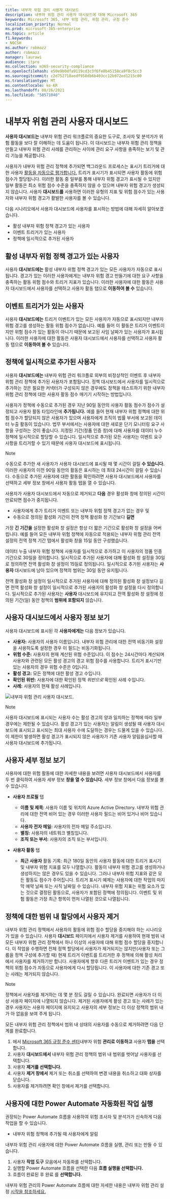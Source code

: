 ```yaml
---
title: 내부자 위험 관리 사용자 대시보드
description: 내부자 위험 관리 사용자 대시보드에 대해 Microsoft 365
keywords: Microsoft 365, 내부 위험 관리, 위험 관리, 규정 준수
localization_priority: Normal
ms.prod: microsoft-365-enterprise
ms.topic: article
f1.keywords:
- NOCSH
ms.author: robmazz
author: robmazz
manager: laurawi
audience: itpro
ms.collection: m365-security-compliance
ms.openlocfilehash: e50e9b0dfa9119cd3c3f6fe8b45158ca9f8c5cc3
ms.sourcegitcommit: c2d752718aedf958db6b403cc12b972ed1215c00
ms.translationtype: MT
ms.contentlocale: ko-KR
ms.lasthandoff: 08/26/2021
ms.locfileid: "58571040"
---
```

# <a name="insider-risk-management-users-dashboard"></a>내부자 위험 관리 사용자 대시보드

**사용자 대시보드는** 내부자 위험 관리 워크플로의 중요한 도구로, 조사자 및 분석가가 위험 활동을 보다 잘 이해하는 데 도움이 됩니다. 이 대시보드는 내부자 위험 관리 정책을 만들고 내부자 위험 관리 사례를 관리하는 사이에 관리 요구 사항을 충족하는 보기 및 관리 기능을 제공합니다.

사용자가 내부자 위험 관리 정책에 추가되면 백그라운드 프로세스는 표시기 트리거에 대한 사용자 [활동을 자동으로 평가합니다.](insider-risk-management-settings.md#indicators) 트리거 표시기가 표시되면 사용자 활동에 위험 점수가 할당됩니다. 이러한 활동 중 일부를 통해 내부자 위험 경고가 표시될 수 있지만 일부 활동은 최소 위험 점수 수준을 충족하지 않을 수 있으며 내부자 위험 경고가 생성되지 않습니다. 사용자 **대시보드를** 사용하면 이러한 유형의 지표 및 위험 점수가 있는 사용자와 내부자 위험 경고가 활발한 사용자를 볼 수 있습니다.

다음 시나리오에서 사용자 대시보드에 사용자를 표시하는 방법에 대해 자세히 알아보겠습니다.

- 활성 내부자 위험 정책 경고가 있는 사용자
- 이벤트 트리거가 있는 사용자
- 정책에 일시적으로 추가된 사용자

## <a name="users-with-active-insider-risk-policy-alerts"></a>활성 내부자 위험 정책 경고가 있는 사용자

사용자 **대시보드에는** 활성 내부자 위험 정책 경고가 있는 모든 사용자가 자동으로 표시됩니다. 경고가 있는 이러한 사용자에게는 내부자 위험 경고 만들기에 대한 요구 사항을 충족하는 활동 위험 점수와 트리거 지표가 있습니다. 이러한 사용자에 대한 활동은 사용자 대시보드에서  사용자를 선택하고 사용자 활동 탭으로 **이동하여 볼 수** 있습니다.

## <a name="users-with-triggering-events"></a>이벤트 트리거가 있는 사용자

사용자 **대시보드에는** 트리거 이벤트가 있는 모든 사용자가 자동으로 표시되지만 내부자 위험 경고를 생성하는 활동 위험 점수가 없습니다. 예를 들어 이 활동은 트리거 이벤트이지만 위험 점수가 있는 활동이 아니기 때문에 보고된 사임 날짜가 있는 사용자가 표시됩니다. 이러한 사용자에 대한 활동은 사용자 대시보드에서  사용자를 선택하고 사용자 활동 탭으로 **이동하여 볼 수** 있습니다.

## <a name="users-added-temporarily-to-policies"></a>정책에 일시적으로 추가된 사용자

사용자 **대시보드에는** 내부자 위험 관리 워크플로 외부의 비정상적인 이벤트 후 내부자 위험 관리 정책에 추가된 사용자가 포함됩니다. 정책 대시보드에서 사용자를 일시적으로 추가하는 것은 필요한 커넥터가 구성되지 않은 경우에도 정책을 테스트하기 위한 내부자 위험 관리 정책에 대한 사용자 활동 점수 매기기 시작하는 방법입니다.

사용자가 정책에 수동으로 추가된 경우 지난 90일 동안의 사용자 활동 점수가 점수가 설정되고 사용자 활동 타임라인에 **추가됩니다.** 예를 들어 현재 내부자 위험 정책에 대한 위험 점수가 할당되지 않은 사용자가 있으며 사용자에게 조직의 법률 부서에 보고된 데이터 누출 활동이 있습니다. 법무 부서에서는 사용자에 대한 새로운 단기 모니터링 요구 사항을 구성하는 것이 좋습니다. 지정된 기간(정품 인증  창)에 대해 사용자를 데이터 누수 정책에 일시적으로 할당할 수 있습니다. 일시적으로 추가된 모든 사용자는  이벤트 요구 사항을 트리거할 수 있기 때문에 사용자 대시보드에 표시됩니다.

> [!NOTE]
> 수동으로 추가한 새 사용자가 사용자 대시보드에 표시될 때 몇 시간이 걸릴 **수 있습니다.** 이러한 사용자의 이전 90일 동안의 활동은 표시하는 데 최대 24시간이 걸릴 수 있습니다. 수동으로 추가된 사용자에 대한 활동을 확인하려면 사용자 대시보드에서 사용자를 선택하고 세부 정보 창에서 사용자 활동 탭을 열 수 있습니다.  

사용자가 사용자 대시보드에서 자동으로 제거되고 **다음** 경우 활성화 창에  정의된 시간이 만료되면 점수가 중지됩니다.

- 사용자에게 추가 트리거 이벤트 또는 내부자 위험 정책 경고가 없는 경우 및
- 수동으로 정의된  활성화 기간이 전역 정책 활성화 창 기간보다 **길면**

가장 **긴 기간을** 설정한 활성화 창 설정은 항상 더 짧은 기간으로 활성화 창 설정을 어버립니다.  예를 들어 모든 내부자  위험 정책에  자동으로 적용되는 내부자 위험 관리 전역 설정의 전역 정책 기간 탭에서 활성화 창을 15일 동안 구성했습니다.

데이터 누출 내부자  위험 정책에 사용자를 일시적으로 추가하고 이 사용자의 정품 인증 기간으로 30일을  정의합니다. 일시적으로  추가된 사용자에 대해 활성화 창 설정을 30일로 정의하면 전역 활성화 창 설정이 15일로 정의됩니다.  일시적으로 추가된 사용자는 **사용자** 대시보드에 남아 있으며 정책의 범위는 30일 동안 유지됩니다.

전역 활성화 창 설정이 일시적으로 추가된  사용자에 대해 정의된 활성화 창 설정보다 길면 전역 활성화  창 설정이 일시적으로 추가된 사용자의 활성화 창 설정을 다시 정의합니다.   일시적으로 추가된 사용자는 **사용자** 대시보드에 유지되고 전역 활성화 창 설정에 정의된 기간(일) 동안 정책의 **범위에 포함되지** 않습니다.

## <a name="view-user-information-on-the-users-dashboard"></a>사용자 대시보드에서 사용자 정보 보기

사용자 대시보드에 표시된 각 **사용자에게는** 다음 정보가 있습니다.

- **사용자:** 사용자의 사용자 이름입니다. 내부자 위험 관리에 대한 전역 비동기화 설정을 사용하도록 설정한 경우 이 필드는 비동기화됩니다.
- **위험 수준:** 사용자의 현재 계산된 위험 수준입니다. 이 점수는 24시간마다 계산되며 사용자와 관련된 모든 활성 경고의 경고 위험 점수를 사용합니다. 트리거 표시기만 있는 사용자의 경우 위험 수준은 0입니다.
- **활성 경고:** 모든 정책에 대한 활성 경고 수입니다.
- **확인된 위반:** 사용자에 대한 확인된 정책 *위반으로* 확인된 사례 수입니다.
- **사례:** 사용자의 현재 활성 사례입니다.

![내부자 위험 관리 사용자 대시보드.](../media/insider-risk-users-dashboard.png)

> [!NOTE]
> 사용자 대시보드에 표시되는  사용자 수는 활성 경고의 양과 일치하는 정책에 따라 일부 경우에는 제한될 수 있습니다. 활성 경고가 있는 사용자는  알림이 생성될 때 사용자 대시보드에 표시되고 표시되는 최대 사용자 수에 도달하는 경우는 드물게 있을 수 있습니다. 이 제한이 발생하면 활성 경고가 표시되지 않은 사용자가 기존  사용자 알림을심사할 때 사용자 대시보드에 추가됩니다.

## <a name="view-user-details"></a>사용자 세부 정보 보기

사용자에 대한 위험 활동에 대한 자세한 내용을 보려면 사용자 대시보드에서 사용자를 두 번 클릭하여 사용자 세부 정보 **창을 열 수 있습니다.** 세부 정보 창에서 다음 정보를 볼 수 있습니다.

- **사용자 프로필** 탭
  - **이름 및 제목**: 사용자 이름 및 위치의 Azure Active Directory. 내부자 위험 관리에 대한 전역 비어 있는 경우 이러한 사용자 필드는 비어 있거나 비어 있습니다.
  - **사용자 전자 메일:** 사용자의 전자 메일 주소입니다.
  - **별칭:** 사용자의 네트워크 별칭입니다.
  - **조직 또는 부서:** 사용자의 조직 또는 부서입니다.

- **사용자 활동** 탭
  - **최근 사용자** 활동 기록: 최근 180일 동안의 사용자 활동에 대한 트리거 표시기 및 내부자 위험 지표를 모두 나열합니다. 활동이 내부자 위험 경고를 생성하거나 생성하지는 않은 경우도 있을 수 있습니다. 그러나 내부자 위험 지표와 같은 모든 활동도 점수가 주어집니다. 트리거 표시기 예제는 사용자에 대한 작업의 마지막 예약 날짜 또는 사직 날짜일 수 있습니다. 내부자 위험 지표는 위험 요소가 있는 것으로 결정된 활동으로, 사용자가 포함된 정책에 정의됩니다. 이벤트 및 위험 활동은 가장 최근 항목이 먼저 나열된 것으로 나열됩니다.

## <a name="remove-users-from-in-scope-assignment-to-policies"></a>정책에 대한 범위 내 할당에서 사용자 제거

내부자 위험 관리 정책에서 사용자의 활동에 위험 점수 할당을 중지해야 하는 시나리오가 있을 수 있습니다. 사용자 **대시보드** 페이지에서  사용자 제거를 사용하여 현재 범위 내 모든 내부자 위험 관리 정책에서 하나 이상의 사용자에 대해 위험 점수 할당을 중지합니다. 이 작업을 수행하면 전체 정책 할당에서 사용자가 제거되지는 않지만(사용자 또는 그룹을 정책 구성에 추가할 때) 현재 트리거 이벤트를 트리거한 후 정책에 의해 활성 처리에서 사용자를 제거하기만 합니다. 사용자에게 향후 다른 트리거 이벤트가 있는 경우 정책의 위험 점수가 자동으로 사용자에게 다시 할당됩니다. 이 사용자에 대한 기존 경고 또는 사례는 제거되지 않습니다.

> [!NOTE]
> 정책에서 사용자를 제거하는 데 몇 분 정도 걸릴 수 있습니다. 완료되면 사용자가 더 이상 사용자 페이지에 나열되지 않습니다. 제거된 사용자에게 활성 경고 또는 사례가 있는 경우 사용자는 사용자 페이지에 유지되고 사용자의 세부 정보는 더 이상 정책의 범위 내가 아 없음을 보여 주게 됩니다.

모든 내부자 위험 관리 정책에서 범위 내 상태의 사용자를 수동으로 제거하려면 다음 단계를 완료합니다.

1. 에서 [Microsoft 365 규정 준수 센터](https://compliance.microsoft.com)내부자 위험 **관리로 이동하고** 사용자 **탭을** 선택합니다.
2. 사용자 **대시보드에서** 내부자 위험 관리 정책의 범위 내 범위를 벗어날 사용자를 선택합니다.
3. 사용자 **제거를 선택합니다.**
4. 사용자 **제거 창에서** 제거  또는  취소를 선택하여 변경 내용을 취소하고 대화 상자를 닫습니다.
5. 사용자를  제거하려면 확인 창에서 제거를 선택합니다.

## <a name="run-automated-tasks-with-power-automate-flows-for-a-user"></a>사용자에 대한 Power Automate 자동화된 작업 실행

권장되는 Power Automate 흐름을 사용하여 위험 조사자 및 분석가가 신속하게 다음 작업을 할 수 있습니다.

- 내부자 위험 정책에 추가될 때 사용자에게 알림

내부자 위험 관리 사용자에 대한 Power Automate 흐름을 실행, 관리 또는 만들 수 있습니다.

1. 사용자 **작업 도구** 모음에서 자동화를 선택합니다.
2. 실행할 Power Automate 흐름을 선택한 다음 **흐름 실행을 선택합니다.**
3. 흐름이 완료된 후 완료 를 **선택합니다.**

내부자 위험 관리의 Power Automate 흐름에 대한 자세한 내용은 내부자 위험 관리 설정 [시작을 참조하세요.](insider-risk-management-settings.md#power-automate-flows-preview)

